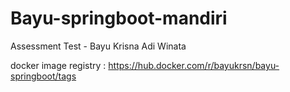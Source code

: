 # Bayu-springboot-mandiri

Assessment Test - Bayu Krisna Adi Winata

docker image registry : https://hub.docker.com/r/bayukrsn/bayu-springboot/tags

